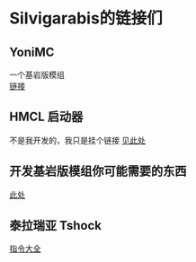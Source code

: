 # Silvigarabis的链接们

## YoniMC
一个基岩版模组  
[链接](./YoniMC)

## HMCL 启动器
不是我开发的，我只是挂个链接
[见此处](./HMCL-Origin)

## 开发基岩版模组你可能需要的东西
[此处](./Useful-Links-for-Bedrock-Addon)

## 泰拉瑞亚 Tshock

[指令大全](./Terraria-Tshock-Commands)
